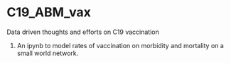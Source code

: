 # C19_ABM_vax
Data driven thoughts and efforts on C19 vaccination
1) An ipynb to model rates of vaccination on morbidity and mortality on a small world network.

